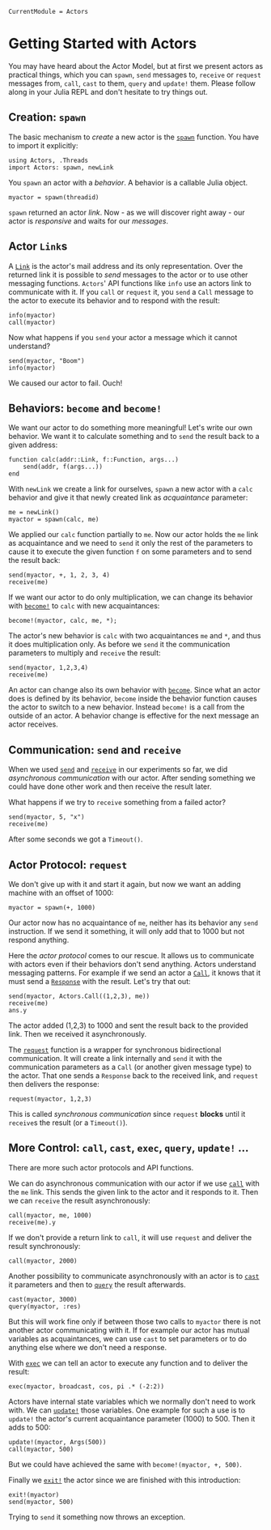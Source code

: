 ```@meta
CurrentModule = Actors
```
# Getting Started with Actors

You may have heard about the Actor Model, but at first we present actors as practical things, which you can `spawn`, `send` messages to, `receive` or `request` messages from, `call`, `cast` to them, `query` and `update!` them. Please follow along in your Julia REPL and don't hesitate to try things out.

## Creation: `spawn`

The basic mechanism to *create* a new actor is the [`spawn`](@ref) function. You have to import it explicitly:

```@repl intro
using Actors, .Threads
import Actors: spawn, newLink
```

You `spawn` an actor with a *behavior*. A behavior is a callable Julia object.

```@repl intro
myactor = spawn(threadid)
```

`spawn` returned an actor *link*. Now - as we will discover right away - our actor is *responsive* and waits for our *messages*.

## Actor `Link`s

A [`Link`](@ref) is the actor's mail address and its only representation. Over the returned link it is possible to *send* messages to the actor or to use other messaging functions. `Actors`' API functions like `info` use an actors link to communicate with it. If you `call` or `request` it, you `send` a `Call` message to the actor to execute its behavior and to respond with the result:

```@repl intro
info(myactor)
call(myactor)
```

Now what happens if you `send` your actor a message which it cannot understand?

```@repl intro
send(myactor, "Boom")
info(myactor)
```

We caused our actor to fail. Ouch!

## Behaviors: `become` and `become!`

We want our actor to do something more meaningful! Let's write our own behavior. We want it to calculate something and to `send` the result back to a given address:

```@repl intro
function calc(addr::Link, f::Function, args...)
    send(addr, f(args...))
end
```

With `newLink` we create a link for ourselves, `spawn` a new actor with a `calc` behavior and give it that newly created link as *acquaintance* parameter:

```@repl intro
me = newLink()
myactor = spawn(calc, me)
```

We applied our `calc` function partially to `me`. Now our actor holds the `me` link as acquaintance and we need to `send` it only the rest of the parameters to cause it to execute the given function `f` on some parameters and to send the result back:

```@repl intro
send(myactor, +, 1, 2, 3, 4)
receive(me)
```

If we want our actor to do only multiplication, we can change its behavior with [`become!`](@ref) to `calc` with new acquaintances:

```@repl intro
become!(myactor, calc, me, *);
```

The actor's new behavior is `calc` with two acquaintances `me` and `*`, and thus it does multiplication only. As before we `send` it the communication parameters to multiply and `receive` the result:

```@repl intro
send(myactor, 1,2,3,4)
receive(me)
```

An actor can change also its own behavior with [`become`](@ref). Since what an actor does is defined by its behavior, `become` inside the behavior function  causes the actor to switch to a new behavior. Instead `become!` is a call from the outside of an actor. A behavior change is effective for the next message an actor receives.

## Communication: `send` and `receive`

When we used [`send`](@ref) and [`receive`](@ref) in our experiments so far, we did *asynchronous communication* with our actor. After sending something  we could have done other work and then receive the result later.

What happens if we try to `receive` something from a failed actor?

```@repl intro
send(myactor, 5, "x")
receive(me)
```

After some seconds we got a `Timeout()`.

## Actor Protocol: `request`

We don't give up with it and start it again, but now we want an adding machine with an offset of 1000:

```@repl intro
myactor = spawn(+, 1000)
```

Our actor now has no acquaintance of `me`, neither has its behavior any `send` instruction. If we send it something, it will only add that to 1000 but not respond anything.

Here the *actor protocol* comes to our rescue. It allows us to communicate with actors even if their behaviors don't send anything. Actors understand messaging patterns.  For example if we send an actor a [`Call`](@ref), it knows that it must send a [`Response`](@ref) with the result. Let's try that out:

```@repl intro
send(myactor, Actors.Call((1,2,3), me))
receive(me)
ans.y
```

The actor added (1,2,3) to 1000 and sent the result back to the provided link. Then we received it asynchronously.

The [`request`](@ref) function is a wrapper for synchronous bidirectional communication. It will create a link internally and `send` it with the communication parameters as a `Call` (or another given message type) to the actor. That one sends a `Response` back to the received link, and `request` then delivers the response:

```@repl intro
request(myactor, 1,2,3)
```

This is called *synchronous communication* since `request` **blocks** until it `receive`s the result (or a `Timeout()`).

## More Control: `call`, `cast`, `exec`, `query`, `update!` ...

There are more such actor protocols and API functions.

We can do asynchronous communication with our actor if we use [`call`](@ref) with the `me` link. This sends the given link to the actor and it responds to it. Then we can `receive` the result asynchronously:

```@repl intro
call(myactor, me, 1000)
receive(me).y
```

If we don't provide a return link to `call`, it will use `request` and deliver the result synchronously:

```@repl intro
call(myactor, 2000)
```

Another possibility to communicate asynchronously with an actor is to [`cast`](@ref) it parameters and then to [`query`](@ref) the result afterwards.

```@repl intro
cast(myactor, 3000)
query(myactor, :res)
```

But this will work fine only if between those two calls to `myactor` there is not another actor communicating with it. If for example our actor has mutual variables as acquaintances, we can use `cast` to set parameters or to do anything else where we don't need a response.

With [`exec`](@ref) we can tell an actor to execute any function and to deliver the result:

```@repl intro
exec(myactor, broadcast, cos, pi .* (-2:2))
```

Actors have internal state variables which we normally don't need to work with. We can [`update!`](@ref) those variables. One example for such a use is to `update!` the actor's current acquaintance parameter (1000) to 500. Then it adds to 500:

```@repl intro
update!(myactor, Args(500))
call(myactor, 500)
```

But we could have achieved the same with `become!(myactor, +, 500)`.

Finally we [`exit!`](@ref) the actor since we are finished with this introduction:

```@repl intro
exit!(myactor)
send(myactor, 500)
```

Trying to `send` it something now throws an exception.
